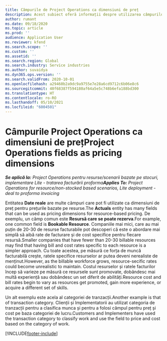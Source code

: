 ```yaml
---
title: Câmpurile de Project Operations ca dimensiuni de preț
description: Acest subiect oferă informații despre utilizarea câmpurilor ca dimensiuni pentru stabilirea prețurilor în Dynamics 365 Project Operations.
author: rumant
ms.date: 09/18/2020
ms.topic: article
ms.prod: ''
audience: Application User
ms.reviewer: kfend
ms.search.scope: ''
ms.custom: ''
ms.assetid: ''
ms.search.region: Global
ms.search.industry: Service industries
ms.author: suvaidya
ms.dyn365.ops.version: ''
ms.search.validFrom: 2020-10-01
ms.openlocfilehash: a29460b2a9dc9a9755e7e28a6cd9712c6b06e8c6
ms.sourcegitcommit: 40f68387f594180af64a5e5c748b6efa188bd300
ms.translationtype: HT
ms.contentlocale: ro-RO
ms.lasthandoff: 05/10/2021
ms.locfileid: "6004501"
---
```

# <a name="project-operations-fields-as-pricing-dimensions"></a><span data-ttu-id="a37e4-103">Câmpurile Project Operations ca dimensiuni de preț</span><span class="sxs-lookup"><span data-stu-id="a37e4-103">Project Operations fields as pricing dimensions</span></span>

<span data-ttu-id="a37e4-104">_**Se aplică la:** Project Operations pentru resurse/scenarii bazate pe stocuri, implementare Lite - tratarea facturării proforma_</span><span class="sxs-lookup"><span data-stu-id="a37e4-104">_**Applies To:** Project Operations for resource/non-stocked based scenarios, Lite deployment - deal to proforma invoicing_</span></span>

<span data-ttu-id="a37e4-105">Entitatea **Date reale** are multe câmpuri care pot fi utilizate ca dimensiuni de preț pentru prețurile bazate pe resurse.</span><span class="sxs-lookup"><span data-stu-id="a37e4-105">The **Actuals** entity has many fields that can be used as pricing dimensions for resource-based pricing.</span></span> <span data-ttu-id="a37e4-106">De exemplu, un câmp comun este **Resursă care se poate rezerva**.</span><span class="sxs-lookup"><span data-stu-id="a37e4-106">For example, one common field is **Bookable Resource**.</span></span> <span data-ttu-id="a37e4-107">Companiile mai mici, care au mai puțin de 20-30 de resurse facturabile pot descoperi că este o abordare mai simplă să aibă rate de facturare și de cost specifice pentru fiecare resursă.</span><span class="sxs-lookup"><span data-stu-id="a37e4-107">Smaller companies that have fewer than 20-30 billable resources may find that having bill and cost rates specific to each resource is a simpler approach.</span></span> <span data-ttu-id="a37e4-108">Cu toate acestea, pe măsură ce forța de muncă facturabilă crește, ratele specifice resurselor ar putea deveni nerealiste de menținut.</span><span class="sxs-lookup"><span data-stu-id="a37e4-108">However, as the billable workforce grows, resource-secific rates could become unrealistic to maintain.</span></span> <span data-ttu-id="a37e4-109">Costul resurselor și ratele facturilor încep să varieze pe măsură ce resursele sunt promovate, dobândesc mai multă experiență sau dobândesc un set diferit de abilități.</span><span class="sxs-lookup"><span data-stu-id="a37e4-109">Resource cost and bill rates begin to vary as resources get promoted, gain more experience, or acquire a different set of skills.</span></span> 

<span data-ttu-id="a37e4-110">Un alt exemplu este acela al categoriei de tranzacții.</span><span class="sxs-lookup"><span data-stu-id="a37e4-110">Another example is that of transaction category.</span></span> <span data-ttu-id="a37e4-111">Clienții și Implementatorii au utilizat categoria de tranzacții pentru a clasifica munca și pentru a folosi câmpul pentru preț și cost pe baza categoriei de lucru.</span><span class="sxs-lookup"><span data-stu-id="a37e4-111">Customers and Implementers have used the transaction category to classify work and use the field to price and cost based on the category of work.</span></span>


[!INCLUDE[footer-include](../includes/footer-banner.md)]